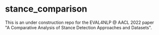 # stance_comparison

This is an under construction repo for the EVAL4NLP @ AACL 2022 paper "A Comparative Analysis of Stance Detection Approaches and Datasets".
